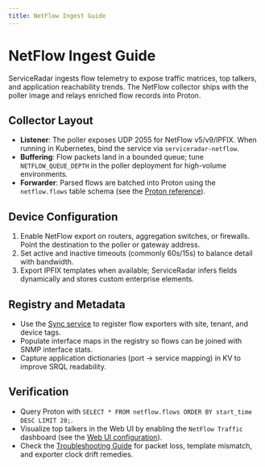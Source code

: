 ```yaml
---
title: NetFlow Ingest Guide
---
```


# NetFlow Ingest Guide

ServiceRadar ingests flow telemetry to expose traffic matrices, top talkers, and application reachability trends. The NetFlow collector ships with the poller image and relays enriched flow records into Proton.

## Collector Layout

- **Listener**: The poller exposes UDP 2055 for NetFlow v5/v9/IPFIX. When running in Kubernetes, bind the service via `serviceradar-netflow`.
- **Buffering**: Flow packets land in a bounded queue; tune `NETFLOW_QUEUE_DEPTH` in the poller deployment for high-volume environments.
- **Forwarder**: Parsed flows are batched into Proton using the `netflow.flows` table schema (see the [Proton reference](./proton.md)).

## Device Configuration

1. Enable NetFlow export on routers, aggregation switches, or firewalls. Point the destination to the poller or gateway address.
2. Set active and inactive timeouts (commonly 60s/15s) to balance detail with bandwidth.
3. Export IPFIX templates when available; ServiceRadar infers fields dynamically and stores custom enterprise elements.

## Registry and Metadata

- Use the [Sync service](./sync.md) to register flow exporters with site, tenant, and device tags.
- Populate interface maps in the registry so flows can be joined with SNMP interface stats.
- Capture application dictionaries (port → service mapping) in KV to improve SRQL readability.

## Verification

- Query Proton with `SELECT * FROM netflow.flows ORDER BY start_time DESC LIMIT 20;`.
- Visualize top talkers in the Web UI by enabling the `NetFlow Traffic` dashboard (see the [Web UI configuration](./web-ui.md)).
- Check the [Troubleshooting Guide](./troubleshooting-guide.md#netflow) for packet loss, template mismatch, and exporter clock drift remedies.
